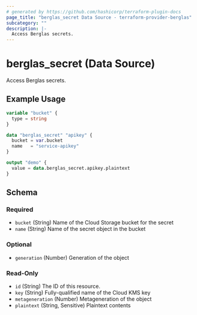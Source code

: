 ```yaml
---
# generated by https://github.com/hashicorp/terraform-plugin-docs
page_title: "berglas_secret Data Source - terraform-provider-berglas"
subcategory: ""
description: |-
  Access Berglas secrets.
---
```


# berglas_secret (Data Source)

Access Berglas secrets.

## Example Usage

```terraform
variable "bucket" {
  type = string
}

data "berglas_secret" "apikey" {
  bucket = var.bucket
  name   = "service-apikey"
}

output "demo" {
  value = data.berglas_secret.apikey.plaintext
}
```

<!-- schema generated by tfplugindocs -->
## Schema

### Required

- `bucket` (String) Name of the Cloud Storage bucket for the secret
- `name` (String) Name of the secret object in the bucket

### Optional

- `generation` (Number) Generation of the object

### Read-Only

- `id` (String) The ID of this resource.
- `key` (String) Fully-qualified name of the Cloud KMS key
- `metageneration` (Number) Metageneration of the object
- `plaintext` (String, Sensitive) Plaintext contents


